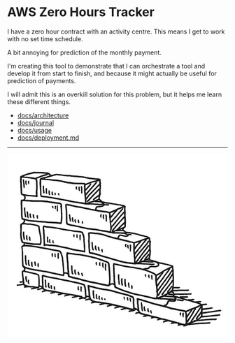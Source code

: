 # AWS Zero Hours Tracker

I have a zero hour contract with an activity centre. This means I get to work with no set time schedule.

A bit annoying for prediction of the monthly payment.

I'm creating this tool to demonstrate that I can orchestrate a tool and develop it from start to finish, and because it might actually be useful for prediction of payments.

I will admit this is an overkill solution for this problem, but it helps me learn these different things.

- [docs/architecture](docs/architecture.md)
- [docs/journal](docs/journal/journal.md)
- [docs/usage](docs/usage_guide.md)
- [docs/deployment.md](./docs/deployment.md)

---

![a drawing of an unfinished brick wall](docs/unfinished-brick-wall-drawing.webp)